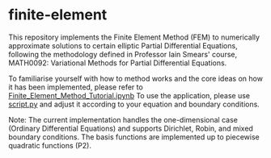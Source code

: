 # finite-element
This repository implements the Finite Element Method (FEM) to numerically approximate solutions to certain elliptic Partial Differential Equations, following the methodology defined in Professor Iain Smears' course, MATH0092: Variational Methods for Partial Differential Equations.

To familiarise yourself with how to method works and the core ideas on how it has been implemented, please refer to [Finite_Element_Method_Tutorial.ipynb](Finite_Element_Method_Tutorial.ipynb)
To use the application, please use [script.py](script.py) and adjust it according to your equation and boundary conditions.

Note: The current implementation handles the one-dimensional case (Ordinary Differential Equations) and supports Dirichlet, Robin, and mixed boundary conditions. The basis functions are implemented up to piecewise quadratic functions (P2).
